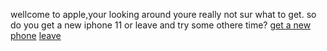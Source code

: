 wellcome to apple,your looking around youre really not sur what to get.
so do you get a new iphone 11 or leave and try some othere time?
[get a new phone](newphone.md)
[leave](leave.md)